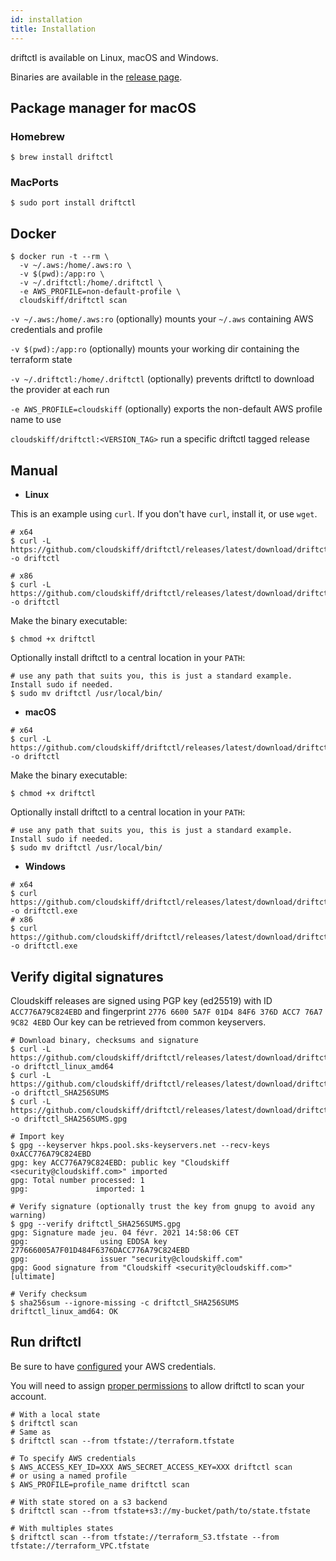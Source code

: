 ```yaml
---
id: installation
title: Installation
---
```


driftctl is available on Linux, macOS and Windows.

Binaries are available in the [release page](https://github.com/cloudskiff/driftctl/releases).

## Package manager for macOS

### Homebrew

```shell
$ brew install driftctl
```

### MacPorts

```shell
$ sudo port install driftctl
```

## Docker

```shell
$ docker run -t --rm \
  -v ~/.aws:/home/.aws:ro \
  -v $(pwd):/app:ro \
  -v ~/.driftctl:/home/.driftctl \
  -e AWS_PROFILE=non-default-profile \
  cloudskiff/driftctl scan
```

`-v ~/.aws:/home/.aws:ro` (optionally) mounts your `~/.aws` containing AWS credentials and profile

`-v $(pwd):/app:ro` (optionally) mounts your working dir containing the terraform state

`-v ~/.driftctl:/home/.driftctl` (optionally) prevents driftctl to download the provider at each run

`-e AWS_PROFILE=cloudskiff` (optionally) exports the non-default AWS profile name to use

`cloudskiff/driftctl:<VERSION_TAG>` run a specific driftctl tagged release

## Manual

- **Linux**

This is an example using `curl`. If you don't have `curl`, install it, or use `wget`.

```shell
# x64
$ curl -L https://github.com/cloudskiff/driftctl/releases/latest/download/driftctl_linux_amd64 -o driftctl

# x86
$ curl -L https://github.com/cloudskiff/driftctl/releases/latest/download/driftctl_linux_386 -o driftctl
```

Make the binary executable:

```shell
$ chmod +x driftctl
```

Optionally install driftctl to a central location in your `PATH`:

```shell
# use any path that suits you, this is just a standard example. Install sudo if needed.
$ sudo mv driftctl /usr/local/bin/
```

- **macOS**

```shell
# x64
$ curl -L https://github.com/cloudskiff/driftctl/releases/latest/download/driftctl_darwin_amd64 -o driftctl
```

Make the binary executable:

```shell
$ chmod +x driftctl
```

Optionally install driftctl to a central location in your `PATH`:

```shell
# use any path that suits you, this is just a standard example. Install sudo if needed.
$ sudo mv driftctl /usr/local/bin/
```

- **Windows**

```shell
# x64
$ curl https://github.com/cloudskiff/driftctl/releases/latest/download/driftctl_windows_amd64.exe -o driftctl.exe
# x86
$ curl https://github.com/cloudskiff/driftctl/releases/latest/download/driftctl_windows_386.exe -o driftctl.exe
```

## Verify digital signatures

Cloudskiff releases are signed using PGP key (ed25519) with ID `ACC776A79C824EBD` and fingerprint `2776 6600 5A7F 01D4 84F6 376D ACC7 76A7 9C82 4EBD`
Our key can be retrieved from common keyservers.

```shell
# Download binary, checksums and signature
$ curl -L https://github.com/cloudskiff/driftctl/releases/latest/download/driftctl_linux_amd64 -o driftctl_linux_amd64
$ curl -L https://github.com/cloudskiff/driftctl/releases/latest/download/driftctl_SHA256SUMS -o driftctl_SHA256SUMS
$ curl -L https://github.com/cloudskiff/driftctl/releases/latest/download/driftctl_SHA256SUMS.gpg -o driftctl_SHA256SUMS.gpg

# Import key
$ gpg --keyserver hkps.pool.sks-keyservers.net --recv-keys 0xACC776A79C824EBD
gpg: key ACC776A79C824EBD: public key "Cloudskiff <security@cloudskiff.com>" imported
gpg: Total number processed: 1
gpg:               imported: 1

# Verify signature (optionally trust the key from gnupg to avoid any warning)
$ gpg --verify driftctl_SHA256SUMS.gpg
gpg: Signature made jeu. 04 févr. 2021 14:58:06 CET
gpg:                using EDDSA key 277666005A7F01D484F6376DACC776A79C824EBD
gpg:                issuer "security@cloudskiff.com"
gpg: Good signature from "Cloudskiff <security@cloudskiff.com>" [ultimate]

# Verify checksum
$ sha256sum --ignore-missing -c driftctl_SHA256SUMS
driftctl_linux_amd64: OK
```

## Run driftctl

Be sure to have [configured](providers/aws/authentication.md) your AWS credentials.

You will need to assign [proper permissions](providers/aws/authentication.md#least-privileged-policy) to allow driftctl to scan your account.

```shell
# With a local state
$ driftctl scan
# Same as
$ driftctl scan --from tfstate://terraform.tfstate

# To specify AWS credentials
$ AWS_ACCESS_KEY_ID=XXX AWS_SECRET_ACCESS_KEY=XXX driftctl scan
# or using a named profile
$ AWS_PROFILE=profile_name driftctl scan

# With state stored on a s3 backend
$ driftctl scan --from tfstate+s3://my-bucket/path/to/state.tfstate

# With multiples states
$ driftctl scan --from tfstate://terraform_S3.tfstate --from tfstate://terraform_VPC.tfstate
```
